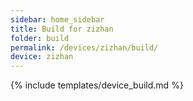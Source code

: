```yaml
---
sidebar: home_sidebar
title: Build for zizhan
folder: build
permalink: /devices/zizhan/build/
device: zizhan
---
```

{% include templates/device_build.md %}
